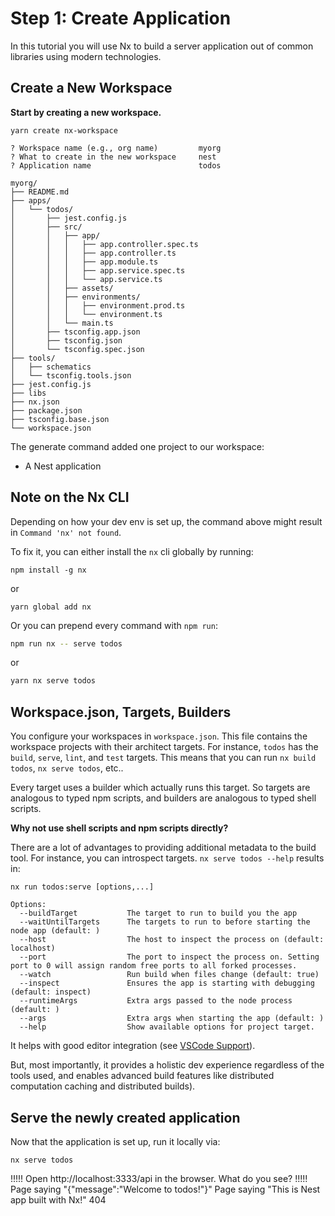 # Step 1: Create Application

In this tutorial you will use Nx to build a server application out of common libraries using modern technologies.

## Create a New Workspace

**Start by creating a new workspace.**

```shell script
yarn create nx-workspace

? Workspace name (e.g., org name)         myorg
? What to create in the new workspace     nest
? Application name                        todos
```

```treeview
myorg/
├── README.md
├── apps/
│   └── todos/
│       ├── jest.config.js
│       ├── src/
│       │   ├── app/
│       │   │   ├── app.controller.spec.ts
│       │   │   ├── app.controller.ts
│       │   │   ├── app.module.ts
│       │   │   ├── app.service.spec.ts
│       │   │   └── app.service.ts
│       │   ├── assets/
│       │   ├── environments/
│       │   │   ├── environment.prod.ts
│       │   │   └── environment.ts
│       │   └── main.ts
│       ├── tsconfig.app.json
│       ├── tsconfig.json
│       └── tsconfig.spec.json
├── tools/
│   ├── schematics
│   └── tsconfig.tools.json
├── jest.config.js
├── libs
├── nx.json
├── package.json
├── tsconfig.base.json
└── workspace.json
```

The generate command added one project to our workspace:

- A Nest application

## Note on the Nx CLI

Depending on how your dev env is set up, the command above might result in `Command 'nx' not found`.

To fix it, you can either install the `nx` cli globally by running:

```shell script
npm install -g nx
```

or

```shell script
yarn global add nx
```

Or you can prepend every command with `npm run`:

```bash
npm run nx -- serve todos
```

or

```bash
yarn nx serve todos
```

## Workspace.json, Targets, Builders

You configure your workspaces in `workspace.json`. This file contains the workspace projects with their architect targets. For instance, `todos` has the `build`, `serve`, `lint`, and `test` targets. This means that you can run `nx build todos`, `nx serve todos`, etc..

Every target uses a builder which actually runs this target. So targets are analogous to typed npm scripts, and builders are analogous to typed shell scripts.

**Why not use shell scripts and npm scripts directly?**

There are a lot of advantages to providing additional metadata to the build tool. For instance, you can introspect targets. `nx serve todos --help` results in:

```shell script
nx run todos:serve [options,...]

Options:
  --buildTarget           The target to run to build you the app
  --waitUntilTargets      The targets to run to before starting the node app (default: )
  --host                  The host to inspect the process on (default: localhost)
  --port                  The port to inspect the process on. Setting port to 0 will assign random free ports to all forked processes.
  --watch                 Run build when files change (default: true)
  --inspect               Ensures the app is starting with debugging (default: inspect)
  --runtimeArgs           Extra args passed to the node process (default: )
  --args                  Extra args when starting the app (default: )
  --help                  Show available options for project target.
```

It helps with good editor integration (see [VSCode Support](https://nx.dev/react/cli/console)).

But, most importantly, it provides a holistic dev experience regardless of the tools used, and enables advanced build features like distributed computation caching and distributed builds).

## Serve the newly created application

Now that the application is set up, run it locally via:

```shell script
nx serve todos
```

!!!!!
Open http://localhost:3333/api in the browser. What do you see?
!!!!!
Page saying "{"message":"Welcome to todos!"}"
Page saying "This is Nest app built with Nx!"
404
